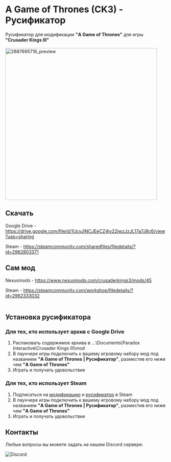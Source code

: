 # A Game of Thrones (CK3) - Русификатор
Русификатор для модификации **"A Game of Thrones"** для игры **"Crusader Kings III"**
<br>
<br>
<img width="475" alt="2887695716_preview" src="https://github.com/klimsat/agot-rus/assets/25348662/abb11849-bbab-4633-93a6-f5630d5db800">

## Скачать
Google Drive - https://drive.google.com/file/d/1UcyJlNCJEeCZ4jv22jwzJzJL17a7J8c6/view?usp=sharing

Steam - https://steamcommunity.com/sharedfiles/filedetails/?id=2962803371

## Сам мод
Nexusmods - https://www.nexusmods.com/crusaderkings3/mods/45

Steam - https://steamcommunity.com/workshop/filedetails/?id=2962333032
<br>
<br>



## Установка русификатора
### Для тех, кто использует архив с Google Drive 
1. Распаковать содержимое архива в ...\Documents\Paradox Interactive\Crusader Kings III\mod
2. В лаунчере игры подключить к вашему игровому набору мод под названием **"A Game of Thrones | Русификатор"**, разместив его ниже чем **"A Game of Thrones"**
3. Играть и получать удовольствие

### Для тех, кто использует Steam
1. Подписаться на [модификацию](https://steamcommunity.com/workshop/filedetails/?id=2962333032) и [русификатор](https://steamcommunity.com/sharedfiles/filedetails/?id=2962803371) в Steam
2. В лаунчере игры подключить к вашему игровому набору мод под названием **"A Game of Thrones | Русификатор"**, разместив его ниже чем **"A Game of Thrones"**
3. Играть и получать удовольствие

## Контакты
Любые вопросы вы можете задать на нашем Discord сервере:

![Discord](https://img.shields.io/discord/1037643873310228521?label=CK3%20-%20RU%20Community&style=for-the-badge&logo=appveyor)
